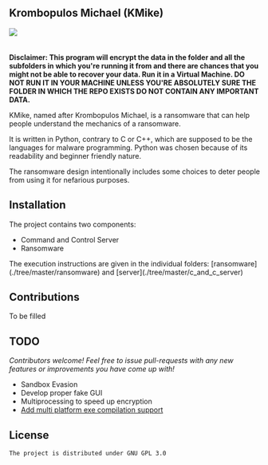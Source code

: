 ## **Krombopulos Michael (KMike)**
![](https://github.com/Suryak-5328/KMike/blob/master/resources/kmike.gif)
<br><br><br>**Disclaimer: This program will encrypt the data in the folder and all the subfolders in which you're running it from and there are chances that you might not be able to recover your data. Run it in a Virtual Machine. DO NOT RUN IT IN YOUR MACHINE UNLESS YOU'RE ABSOLUTELY SURE THE FOLDER IN WHICH THE REPO EXISTS DO NOT CONTAIN ANY IMPORTANT DATA.**  
<p>KMike, named after Krombopulos Michael, is a ransomware that can help people understand the mechanics of a ransomware.</p>
<p>It is written in Python, contrary to C or C++, which are supposed to be the languages for malware programming. Python was chosen because of its readability and beginner friendly nature.</p>
<p>The ransomware design intentionally includes some choices to deter people from using it for nefarious purposes.</p>


## Installation
The project contains two components:
* Command and Control Server
* Ransomware   
<p>The execution instructions are given in the individual folders: [ransomware](./tree/master/ransomware) and [server](./tree/master/c_and_c_server)</p>

## Contributions
To be filled

## **TODO**
*Contributors welcome! Feel free to issue pull-requests with any new features or improvements you have come up with!*
 * Sandbox Evasion
 * Develop proper fake GUI
 * Multiprocessing to speed up encryption
 * [Add multi platform exe compilation support](https://github.com/cdrx/docker-pyinstaller)
 

## **License**
    The project is distributed under GNU GPL 3.0 
